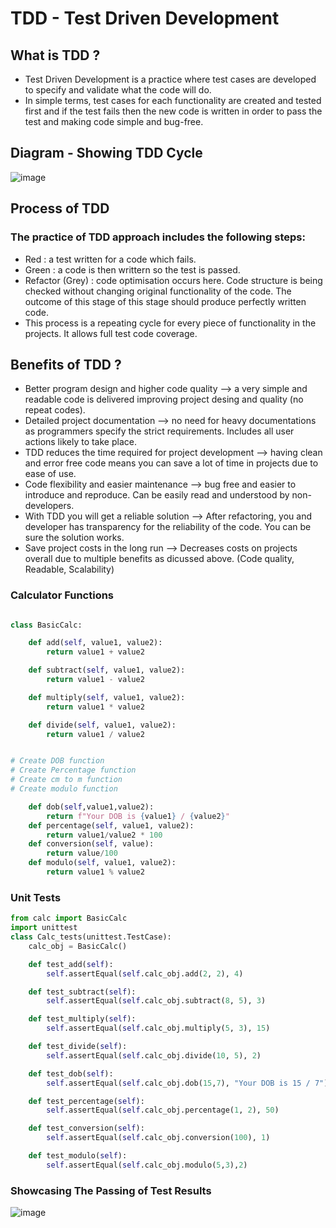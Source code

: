 # TDD - Test Driven Development

## What is TDD ?
- Test Driven Development is a practice where test cases are developed to specify and validate what the code will do. 
- In simple terms, test cases for each functionality are created and tested first and if the test fails then the new code is written in order to pass the test and making code simple and bug-free.

## Diagram - Showing TDD Cycle 
![image](https://user-images.githubusercontent.com/97620055/183910129-46da16fc-bff1-47eb-9bef-b551b9944762.png)

## Process of TDD
### The practice of TDD approach includes the following steps:
- Red : a test written for a code which fails. 
- Green : a code is then writtern so the test is passed.
- Refactor (Grey) : code optimisation occurs here. Code structure is being checked without changing original functionality of the code. The outcome of this stage         of this stage should produce perfectly written code.
- This process is a repeating cycle  for every piece of functionality in the projects. It allows full test code coverage. 

## Benefits of TDD ?

-  Better program design and higher code quality --> a very simple and readable code is delivered improving project desing and quality (no repeat codes). 
-  Detailed project documentation --> no need for heavy documentations as programmers specify the strict requirements. Includes all user actions likely to take place. 
-  TDD reduces the time required for project development --> having clean and error free code means you can save a lot of time in projects due to ease of use. 
-  Code flexibility and easier maintenance --> bug free and easier to introduce and reproduce. Can be easily read and understood by non-developers. 
-  With TDD you will get a reliable solution --> After refactoring, you and developer has transparency for the reliability of the code. You can be sure the solution works.
-  Save project costs in the long run --> Decreases costs on projects overall due to multiple benefits as dicussed above. (Code quality, Readable, Scalability)


### Calculator Functions

``` Python

class BasicCalc:

    def add(self, value1, value2):
        return value1 + value2

    def subtract(self, value1, value2):
        return value1 - value2

    def multiply(self, value1, value2):
        return value1 * value2

    def divide(self, value1, value2):
        return value1 / value2


# Create DOB function
# Create Percentage function
# Create cm to m function
# Create modulo function

    def dob(self,value1,value2):
        return f"Your DOB is {value1} / {value2}"
    def percentage(self, value1, value2):
        return value1/value2 * 100
    def conversion(self, value):
        return value/100
    def modulo(self, value1, value2):
        return value1 % value2

```
### Unit Tests

```python
from calc import BasicCalc
import unittest
class Calc_tests(unittest.TestCase):
    calc_obj = BasicCalc()

    def test_add(self):
        self.assertEqual(self.calc_obj.add(2, 2), 4)

    def test_subtract(self):
        self.assertEqual(self.calc_obj.subtract(8, 5), 3)

    def test_multiply(self):
        self.assertEqual(self.calc_obj.multiply(5, 3), 15)

    def test_divide(self):
        self.assertEqual(self.calc_obj.divide(10, 5), 2)

    def test_dob(self):
        self.assertEqual(self.calc_obj.dob(15,7), "Your DOB is 15 / 7")

    def test_percentage(self):
        self.assertEqual(self.calc_obj.percentage(1, 2), 50)

    def test_conversion(self):
        self.assertEqual(self.calc_obj.conversion(100), 1)

    def test_modulo(self):
        self.assertEqual(self.calc_obj.modulo(5,3),2)
```
### Showcasing The Passing of Test Results 
![image](https://user-images.githubusercontent.com/97620055/184082729-a3a88534-6152-4e91-b958-0808845be2a3.png)
